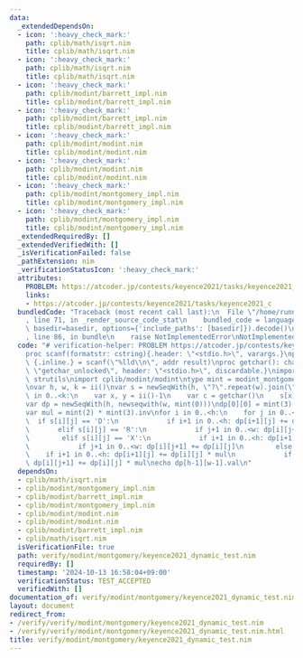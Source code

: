 ```yaml
---
data:
  _extendedDependsOn:
  - icon: ':heavy_check_mark:'
    path: cplib/math/isqrt.nim
    title: cplib/math/isqrt.nim
  - icon: ':heavy_check_mark:'
    path: cplib/math/isqrt.nim
    title: cplib/math/isqrt.nim
  - icon: ':heavy_check_mark:'
    path: cplib/modint/barrett_impl.nim
    title: cplib/modint/barrett_impl.nim
  - icon: ':heavy_check_mark:'
    path: cplib/modint/barrett_impl.nim
    title: cplib/modint/barrett_impl.nim
  - icon: ':heavy_check_mark:'
    path: cplib/modint/modint.nim
    title: cplib/modint/modint.nim
  - icon: ':heavy_check_mark:'
    path: cplib/modint/modint.nim
    title: cplib/modint/modint.nim
  - icon: ':heavy_check_mark:'
    path: cplib/modint/montgomery_impl.nim
    title: cplib/modint/montgomery_impl.nim
  - icon: ':heavy_check_mark:'
    path: cplib/modint/montgomery_impl.nim
    title: cplib/modint/montgomery_impl.nim
  _extendedRequiredBy: []
  _extendedVerifiedWith: []
  _isVerificationFailed: false
  _pathExtension: nim
  _verificationStatusIcon: ':heavy_check_mark:'
  attributes:
    PROBLEM: https://atcoder.jp/contests/keyence2021/tasks/keyence2021_c
    links:
    - https://atcoder.jp/contests/keyence2021/tasks/keyence2021_c
  bundledCode: "Traceback (most recent call last):\n  File \"/home/runner/.local/lib/python3.10/site-packages/onlinejudge_verify/documentation/build.py\"\
    , line 71, in _render_source_code_stat\n    bundled_code = language.bundle(stat.path,\
    \ basedir=basedir, options={'include_paths': [basedir]}).decode()\n  File \"/home/runner/.local/lib/python3.10/site-packages/onlinejudge_verify/languages/nim.py\"\
    , line 86, in bundle\n    raise NotImplementedError\nNotImplementedError\n"
  code: "# verification-helper: PROBLEM https://atcoder.jp/contests/keyence2021/tasks/keyence2021_c\n\
    proc scanf(formatstr: cstring){.header: \"<stdio.h>\", varargs.}\nproc ii(): int\
    \ {.inline.} = scanf(\"%lld\\n\", addr result)\nproc getchar(): char {.importc:\
    \ \"getchar_unlocked\", header: \"<stdio.h>\", discardable.}\nimport sequtils,\
    \ strutils\nimport cplib/modint/modint\ntype mint = modint_montgomery\nmint.setMod(998244353)\n\
    \nvar h, w, k = ii()\nvar s = newSeqWith(h, \"?\".repeat(w).join(\"\"))\nfor i\
    \ in 0..<k:\n    var x, y = ii()-1\n    var c = getchar()\n    s[x][y] = c\n\n\
    var dp = newSeqWith(h, newseqwith(w, mint(0)))\ndp[0][0] = mint(3).pow(h*w - k)\n\
    var mul = mint(2) * mint(3).inv\nfor i in 0..<h:\n    for j in 0..<w:\n      \
    \  if s[i][j] == 'D':\n            if i+1 in 0..<h: dp[i+1][j] += dp[i][j]\n \
    \       elif s[i][j] == 'R':\n            if j+1 in 0..<w: dp[i][j+1] += dp[i][j]\n\
    \        elif s[i][j] == 'X':\n            if i+1 in 0..<h: dp[i+1][j] += dp[i][j]\n\
    \            if j+1 in 0..<w: dp[i][j+1] += dp[i][j]\n        else:\n        \
    \    if i+1 in 0..<h: dp[i+1][j] += dp[i][j] * mul\n            if j+1 in 0..<w:\
    \ dp[i][j+1] += dp[i][j] * mul\necho dp[h-1][w-1].val\n"
  dependsOn:
  - cplib/math/isqrt.nim
  - cplib/modint/montgomery_impl.nim
  - cplib/modint/barrett_impl.nim
  - cplib/modint/montgomery_impl.nim
  - cplib/modint/modint.nim
  - cplib/modint/modint.nim
  - cplib/modint/barrett_impl.nim
  - cplib/math/isqrt.nim
  isVerificationFile: true
  path: verify/modint/montgomery/keyence2021_dynamic_test.nim
  requiredBy: []
  timestamp: '2024-10-13 16:58:04+09:00'
  verificationStatus: TEST_ACCEPTED
  verifiedWith: []
documentation_of: verify/modint/montgomery/keyence2021_dynamic_test.nim
layout: document
redirect_from:
- /verify/verify/modint/montgomery/keyence2021_dynamic_test.nim
- /verify/verify/modint/montgomery/keyence2021_dynamic_test.nim.html
title: verify/modint/montgomery/keyence2021_dynamic_test.nim
---
```

